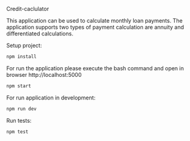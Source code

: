 Credit-caclulator

This application can be used to calculate monthly loan payments. The application supports two types of payment calculation are annuity and differentiated calculations.

Setup project:
```bash
npm install
```
For run the application please execute the bash command and open in browser http://localhost:5000
```bash
npm start
```
For run application in development:
```bash
npm run dev
```
Run tests:
```bash
npm test
```
